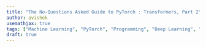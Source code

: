 ```yaml
---
title: "The No-Questions Asked Guide to PyTorch : Transformers, Part 2"
author: avishek
usemathjax: true
tags: ["Machine Learning", "PyTorch", "Programming", "Deep Learning", "Transformers"]
draft: true
---
```

